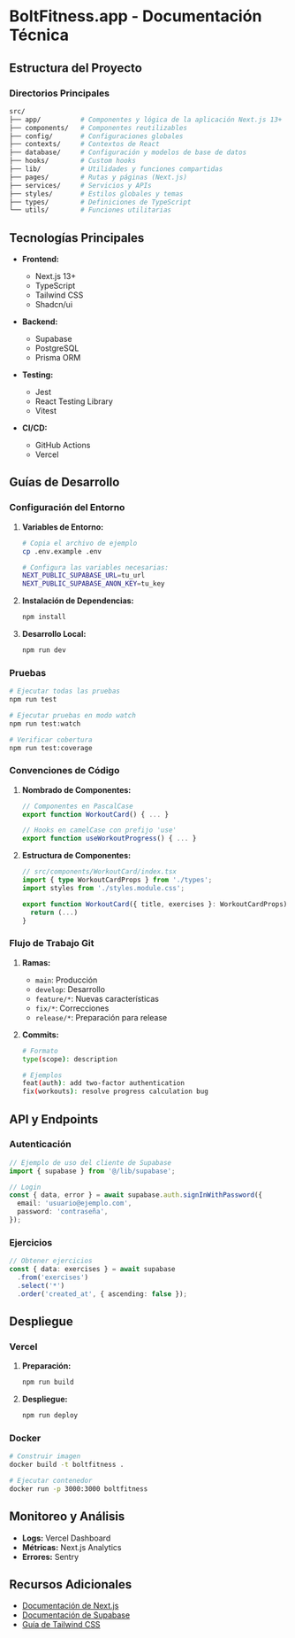 # BoltFitness.app - Documentación Técnica

## Estructura del Proyecto

### Directorios Principales

```bash
src/
├── app/          # Componentes y lógica de la aplicación Next.js 13+
├── components/   # Componentes reutilizables
├── config/       # Configuraciones globales
├── contexts/     # Contextos de React
├── database/     # Configuración y modelos de base de datos
├── hooks/        # Custom hooks
├── lib/          # Utilidades y funciones compartidas
├── pages/        # Rutas y páginas (Next.js)
├── services/     # Servicios y APIs
├── styles/       # Estilos globales y temas
├── types/        # Definiciones de TypeScript
└── utils/        # Funciones utilitarias
```

## Tecnologías Principales

- **Frontend:**

  - Next.js 13+
  - TypeScript
  - Tailwind CSS
  - Shadcn/ui

- **Backend:**

  - Supabase
  - PostgreSQL
  - Prisma ORM

- **Testing:**

  - Jest
  - React Testing Library
  - Vitest

- **CI/CD:**
  - GitHub Actions
  - Vercel

## Guías de Desarrollo

### Configuración del Entorno

1. **Variables de Entorno:**

   ```bash
   # Copia el archivo de ejemplo
   cp .env.example .env

   # Configura las variables necesarias:
   NEXT_PUBLIC_SUPABASE_URL=tu_url
   NEXT_PUBLIC_SUPABASE_ANON_KEY=tu_key
   ```

2. **Instalación de Dependencias:**

   ```bash
   npm install
   ```

3. **Desarrollo Local:**
   ```bash
   npm run dev
   ```

### Pruebas

```bash
# Ejecutar todas las pruebas
npm run test

# Ejecutar pruebas en modo watch
npm run test:watch

# Verificar cobertura
npm run test:coverage
```

### Convenciones de Código

1. **Nombrado de Componentes:**

   ```typescript
   // Componentes en PascalCase
   export function WorkoutCard() { ... }

   // Hooks en camelCase con prefijo 'use'
   export function useWorkoutProgress() { ... }
   ```

2. **Estructura de Componentes:**

   ```typescript
   // src/components/WorkoutCard/index.tsx
   import { type WorkoutCardProps } from './types';
   import styles from './styles.module.css';

   export function WorkoutCard({ title, exercises }: WorkoutCardProps) {
     return (...)
   }
   ```

### Flujo de Trabajo Git

1. **Ramas:**

   - `main`: Producción
   - `develop`: Desarrollo
   - `feature/*`: Nuevas características
   - `fix/*`: Correcciones
   - `release/*`: Preparación para release

2. **Commits:**

   ```bash
   # Formato
   type(scope): description

   # Ejemplos
   feat(auth): add two-factor authentication
   fix(workouts): resolve progress calculation bug
   ```

## API y Endpoints

### Autenticación

```typescript
// Ejemplo de uso del cliente de Supabase
import { supabase } from '@/lib/supabase';

// Login
const { data, error } = await supabase.auth.signInWithPassword({
  email: 'usuario@ejemplo.com',
  password: 'contraseña',
});
```

### Ejercicios

```typescript
// Obtener ejercicios
const { data: exercises } = await supabase
  .from('exercises')
  .select('*')
  .order('created_at', { ascending: false });
```

## Despliegue

### Vercel

1. **Preparación:**

   ```bash
   npm run build
   ```

2. **Despliegue:**
   ```bash
   npm run deploy
   ```

### Docker

```bash
# Construir imagen
docker build -t boltfitness .

# Ejecutar contenedor
docker run -p 3000:3000 boltfitness
```

## Monitoreo y Análisis

- **Logs:** Vercel Dashboard
- **Métricas:** Next.js Analytics
- **Errores:** Sentry

## Recursos Adicionales

- [Documentación de Next.js](https://nextjs.org/docs)
- [Documentación de Supabase](https://supabase.io/docs)
- [Guía de Tailwind CSS](https://tailwindcss.com/docs)
